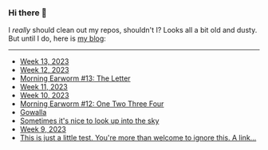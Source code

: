 ### Hi there 👋

I _really_ should clean out my repos, shouldn't I? Looks all a bit old and dusty. But until I do, here is [my blog](https://lostfocus.de/):

--- 

<!-- POST-LIST:START -->
- [Week 13, 2023](https://lostfocus.de/2023/04/02/week-13-2023/)
- [Week 12, 2023](https://lostfocus.de/2023/03/26/week-12-2023/)
- [Morning Earworm #13: The Letter](https://lostfocus.de/2023/03/21/morning-earworm-13-the-letter/)
- [Week 11, 2023](https://lostfocus.de/2023/03/19/week-11-2023/)
- [Week 10, 2023](https://lostfocus.de/2023/03/12/week-10-2023/)
- [Morning Earworm #12: One Two Three Four](https://lostfocus.de/2023/03/12/morning-earworm-12-one-two-three-four/)
- [Gowalla](https://lostfocus.de/2023/03/10/gowalla/)
- [Sometimes it&#39;s nice to look up into the sky](https://lostfocus.de/2023/03/07/231281/)
- [Week 9, 2023](https://lostfocus.de/2023/03/05/week-9-2023/)
- [This is just a little test. You&#39;re more than welcome to ignore this. A link…](https://lostfocus.de/2023/03/04/231275/)
<!-- POST-LIST:END -->

<!--
**lostfocus/lostfocus** is a ✨ _special_ ✨ repository because its `README.md` (this file) appears on your GitHub profile.

Here are some ideas to get you started:

- 🔭 I’m currently working on ...
- 🌱 I’m currently learning ...
- 👯 I’m looking to collaborate on ...
- 🤔 I’m looking for help with ...
- 💬 Ask me about ...
- 📫 How to reach me: ...
- 😄 Pronouns: ...
- ⚡ Fun fact: ...
-->
